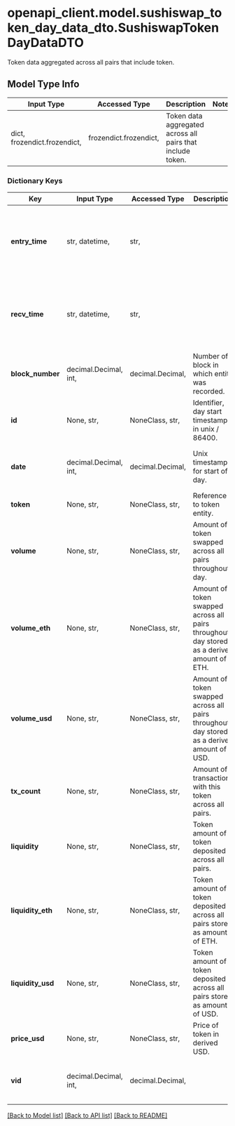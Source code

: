 # openapi_client.model.sushiswap_token_day_data_dto.SushiswapTokenDayDataDTO

Token data aggregated across all pairs that include token.

## Model Type Info
Input Type | Accessed Type | Description | Notes
------------ | ------------- | ------------- | -------------
dict, frozendict.frozendict,  | frozendict.frozendict,  | Token data aggregated across all pairs that include token. | 

### Dictionary Keys
Key | Input Type | Accessed Type | Description | Notes
------------ | ------------- | ------------- | ------------- | -------------
**entry_time** | str, datetime,  | str,  |  | [optional] value must conform to RFC-3339 date-time
**recv_time** | str, datetime,  | str,  |  | [optional] value must conform to RFC-3339 date-time
**block_number** | decimal.Decimal, int,  | decimal.Decimal,  | Number of block in which entity was recorded. | [optional] value must be a 64 bit integer
**id** | None, str,  | NoneClass, str,  | Identifier, day start timestamp in unix / 86400. | [optional] 
**date** | decimal.Decimal, int,  | decimal.Decimal,  | Unix timestamp for start of day. | [optional] value must be a 32 bit integer
**token** | None, str,  | NoneClass, str,  | Reference to token entity. | [optional] 
**volume** | None, str,  | NoneClass, str,  | Amount of token swapped across all pairs throughout day. | [optional] 
**volume_eth** | None, str,  | NoneClass, str,  | Amount of token swapped across all pairs throughout day stored as a derived amount of ETH. | [optional] 
**volume_usd** | None, str,  | NoneClass, str,  | Amount of token swapped across all pairs throughout day stored as a derived amount of USD. | [optional] 
**tx_count** | None, str,  | NoneClass, str,  | Amount of transactions with this token across all pairs. | [optional] 
**liquidity** | None, str,  | NoneClass, str,  | Token amount of token deposited across all pairs. | [optional] 
**liquidity_eth** | None, str,  | NoneClass, str,  | Token amount of token deposited across all pairs stored as amount of ETH. | [optional] 
**liquidity_usd** | None, str,  | NoneClass, str,  | Token amount of token deposited across all pairs stored as amount of USD. | [optional] 
**price_usd** | None, str,  | NoneClass, str,  | Price of token in derived USD. | [optional] 
**vid** | decimal.Decimal, int,  | decimal.Decimal,  |  | [optional] value must be a 64 bit integer

[[Back to Model list]](../../README.md#documentation-for-models) [[Back to API list]](../../README.md#documentation-for-api-endpoints) [[Back to README]](../../README.md)

